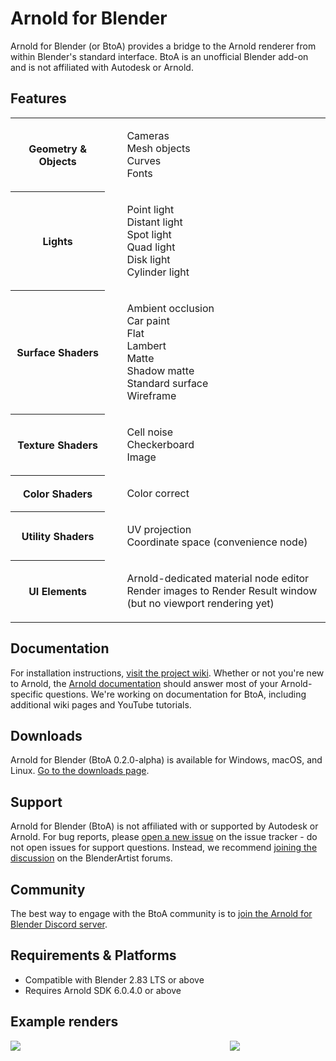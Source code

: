 # Arnold for Blender #

Arnold for Blender (or BtoA) provides a bridge to the Arnold renderer from within Blender's standard interface. BtoA is an unofficial Blender add-on and is not affiliated with Autodesk or Arnold.

## Features ##

<table style="width: 100%; margin-bottom: 25px;">
  <tr>
    <th style="width: 30%;">Geometry & Objects</th>
    <td>
        <ul style="list-style: none;">
            <li>Cameras</li>
            <li>Mesh objects</li>
            <li>Curves</li>
            <li>Fonts</li>
        </ul>
    </td>
  </tr>
  <tr>
    <th style="width: 30%;">Lights</th>
    <td>
        <ul style="list-style: none;">
            <li>Point light</li>
            <li>Distant light</li>
            <li>Spot light</li>
            <li>Quad light</li>
            <li>Disk light</li>
            <li>Cylinder light</li>
        </ul>
    </td>
  </tr>
  <tr>
    <th style="width: 30%;">Surface Shaders</th>
    <td>
        <ul style="list-style: none;">
            <li>Ambient occlusion<li>
            <li>Car paint</li>
            <li>Flat</li>
            <li>Lambert</li>
            <li>Matte<li>
            <li>Shadow matte</li>
            <li>Standard surface<li>
            <li>Wireframe<li>
        </ul>
    </td>
  </tr>
  <tr>
    <th style="width: 30%;">Texture Shaders</th>
    <td>
        <ul style="list-style: none;">
            <li>Cell noise</li>
            <li>Checkerboard</li>
            <li>Image</li>
        </ul>
    </td>
  </tr>
  <tr>
    <th style="width: 30%;">Color Shaders</th>
    <td>
        <ul style="list-style: none;">
            <li>Color correct</li>
        </ul>
    </td>
  </tr>
  <tr>
    <th style="width: 30%;">Utility Shaders</th>
    <td>
        <ul style="list-style: none;">
            <li>UV projection</li>
            <li>Coordinate space (convenience node)</li>
        </ul>
    </td>
  </tr>
  <tr>
    <th style="width: 30%;">UI Elements</th>
    <td>
        <ul style="list-style: none;">
            <li>Arnold-dedicated material node editor</li>
            <li>Render images to Render Result window (but no viewport rendering yet)</li>
        </ul>
    </td>
  </tr>
</table>

## Documentation ##
For installation instructions, [visit the project wiki](https://github.com/lunadigital/btoa/wiki). Whether or not you're new to Arnold, the [Arnold documentation](https://www.arnoldrenderer.com/arnold/documentation/) should answer most of your Arnold-specific questions. We're working on documentation for BtoA, including additional wiki pages and YouTube tutorials.

## Downloads ##
Arnold for Blender (BtoA 0.2.0-alpha) is available for Windows, macOS, and Linux. [Go to the downloads page](https://github.com/lunadigital/btoa/releases).

## Support ##
Arnold for Blender (BtoA) is not affiliated with or supported by Autodesk or Arnold. For bug reports, please [open a new issue](https://github.com/lunadigital/btoa/issues) on the issue tracker - do not open issues for support questions. Instead, we recommend [joining the discussion](https://blenderartists.org/t/arnold-for-blender-0-1-0-alpha-release/1284309) on the BlenderArtist forums.

## Community ##
The best way to engage with the BtoA community is to [join the Arnold for Blender Discord server](https://discord.gg/MqZpKFtsNT).

## Requirements & Platforms ##
* Compatible with Blender 2.83 LTS or above
* Requires Arnold SDK 6.0.4.0 or above

## Example renders ##
<div style="display: flex">
<div style="flex: 1.7761; padding-right: 10px;">
<img src="https://github.com/lunadigital/btoa/raw/dev/examples/Render_002_Web.jpg" />
</div>
<div style="flex: 0.7995">
<img src="https://github.com/lunadigital/btoa/raw/dev/examples/Render_001.png" />
</div>
</div>